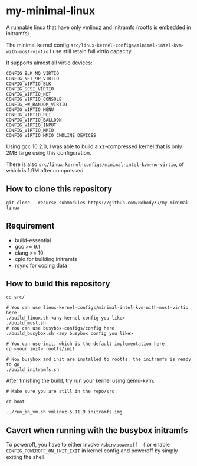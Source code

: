 # my-minimal-linux

A runnable linux that have only vmlinuz and initramfs (rootfs is embedded in initramfs)

The minimal kernel config `src/linux-kernel-configs/minimal-intel-kvm-with-most-virtio` I use still retain full virtio capacity.

It supports almost all virtio devices:

```
CONFIG_BLK_MQ_VIRTIO
CONFIG_NET_9P_VIRTIO
CONFIG_VIRTIO_BLK
CONFIG_SCSI_VIRTIO
CONFIG_VIRTIO_NET
CONFIG_VIRTIO_CONSOLE
CONFIG_HW_RANDOM_VIRTIO
CONFIG_VIRTIO_MENU
CONFIG_VIRTIO_PCI
CONFIG_VIRTIO_BALLOON
CONFIG_VIRTIO_INPUT
CONFIG_VIRTIO_MMIO
CONFIG_VIRTIO_MMIO_CMDLINE_DEVICES
```

Using gcc 10.2.0, I was able to build a xz-compressed kernel that is only 2MB large using this configuration.

There is also `src/linux-kernel-configs/minimal-intel-kvm-no-virtio`, of which is 1.9M after compressed.

## How to clone this repository

```
git clone --recurse-submodules https://github.com/NobodyXu/my-minimal-linux
```

## Requirement
 - build-essential
 - gcc >= 9.1
 - clang >= 10
 - cpio for building initramfs
 - rsync for coping data

## How to build this repository

```
cd src/

# You can use linux-kernel-configs/minimal-intel-kvm-with-most-virtio here
./build_linux.sh <any kernel config you like>
./build_musl.sh
# You can use busybox-configs/config here
./build_busybox.sh <any busybox config you like>

# You can use init, which is the default implementation here
cp <your init> rootfs/init

# Now busybox and init are installed to rootfs, the initramfs is ready to go
./build_initramfs.sh
```
After finishing the build, try run your kernel using qemu-kvm:

```
# Make sure you are still in the repo/src

cd boot

../run_in_vm.sh vmlinuz-5.11.9 initramfs.img
```
## Cavert when running with the busybox initramfs

To poweroff, you have to either invoke `/sbin/poweroff -f` or enable 
`CONFIG_POWEROFF_ON_INIT_EXIT` in kernel config and poweroff by simply exiting the shell.

